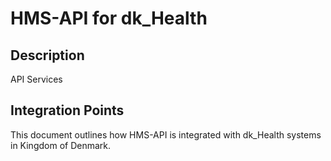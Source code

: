 # HMS-API for dk_Health

## Description

API Services

## Integration Points

This document outlines how HMS-API is integrated with dk_Health systems in Kingdom of Denmark.
